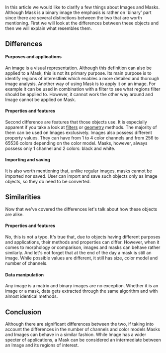 In this article we would like to clarify a few things about Images and Masks. Although Mask is a binary image the emphasis is rather on 'binary' part since there are several distinctions between the two that are worth mentioning.
First we will look at the differences between these objects and then we will explain what resembles them.

## Differences

#### Purposes and applications

An image is a visual representation. Although this definition can also be applied to a Mask, this is not its primary purpose. Its main purpose is to identify regions of interest**link** which enables a more detailed and thorough image analysis.
Another way of using Mask is to apply it on an image. For example it can be used in combination with a filter to see what regions filter should be applied to. However, it cannot work the other way around and Image cannot be applied on Mask.

#### Properties and features

Second difference are features that those objects use. It is especially apparent if you take a look at [filters](../Features/Filters/Filters.md 'internal link on filters') or [geometry](../Features/Geometry/Geometry.md 'internal link on geometry') methods. The majority of them can be used on Images exclusively. Images also possess different property values. They can have from 1 to 4 color channels and from 256 to 65536 colors depending on the color model.
Masks, however, always possess only 1 channel and 2 colors: black and white.

#### Importing and saving

It is also worth mentioning that, unlike regular images, masks cannot be imported nor saved. User can import and save such objects only as Image objects, so they do need to be converted.

## Similarities

Now that we've covered the differences let's talk about how these objects are alike.

#### Properties and features

No, this is not a typo. It's true that, due to objects having different purposes and applications, their methods and properties can differ. However, when it comes to morphology or comparison, images and masks can behave rather similarly. And let's not forget that at the end of the day a mask is still an image. While possible values are different, it still has size, color model and number of channels.

#### Data manipulation

Any image is a matrix and binary images are no exception. Whether it is an image or a mask, data gets extracted through the same algorithm and with almost identical methods.

## Conclusion

Although there are significant differences between the two, if taking into account the differences in the number of channels and color models Masks and Images can behave in a similar fashion. While Image has a wider specter of applications, a Mask can be considered an intermediate between an Image and its regions of interest.
